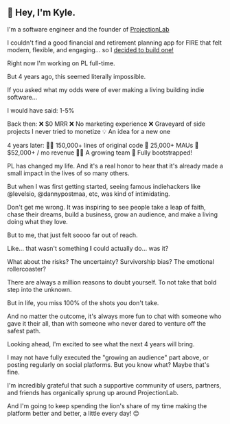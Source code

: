 ## 👋 Hey, I'm Kyle.

I'm a software engineer and the founder of [ProjectionLab](https://projectionlab.com)

I couldn't find a good financial and retirement planning app for FIRE that felt modern, flexible, and engaging... so I [decided to build one!](https://projectionlab.com/blog/choosefi-podcast)

Right now I'm working on PL full-time.

But 4 years ago, this seemed literally impossible.

If you asked what my odds were of ever making a living building indie software...

I would have said: 1-5%

Back then:
❌ $0 MRR
❌ No marketing experience
❌ Graveyard of side projects I never tried to monetize
💡 An idea for a new one

4 years later:
🧑‍💻 150,000+ lines of original code
👥 25,000+ MAUs
🤑 $52,000+ / mo revenue
👨‍💼 A growing team
🥾 Fully bootstrapped!

PL has changed my life. And it's a real honor to hear that it's already made a small impact in the lives of so many others.

But when I was first getting started, seeing famous indiehackers like @levelsio, @dannypostmaa, etc, was kind of intimidating.

Don't get me wrong. It was inspiring to see people take a leap of faith, chase their dreams, build a business, grow an audience, and make a living doing what they love.

But to me, that just felt soooo far out of reach.

Like... that wasn't something **I** could actually do... was it?

What about the risks? The uncertainty? Survivorship bias? The emotional rollercoaster?

There are always a million reasons to doubt yourself. To not take that bold step into the unknown.

But in life, you miss 100% of the shots you don't take.

And no matter the outcome, it's always more fun to chat with someone who gave it their all, than with someone who never dared to venture off the safest path.

Looking ahead, I'm excited to see what the next 4 years will bring.

I may not have fully executed the "growing an audience" part above, or posting regularly on social platforms. But you know what? Maybe that's fine.

I'm incredibly grateful that such a supportive community of users, partners, and friends has organically sprung up around ProjectionLab.

And I'm going to keep spending the lion's share of my time making the platform better and better, a little every day! 😊

